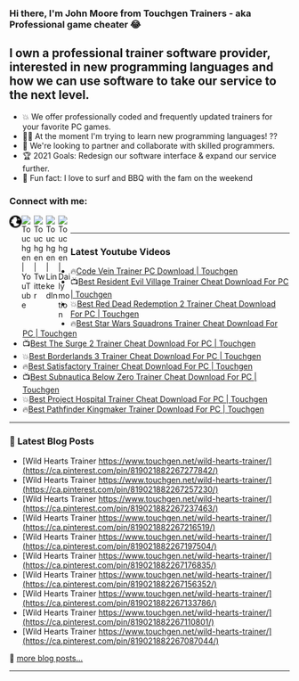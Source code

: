 ### Hi there, I'm John Moore from Touchgen Trainers - aka Professional game cheater 😂
## I own a professional trainer software provider, interested in new programming languages and how we can use software to take our service to the next level.

- 💥 We offer professionally coded and frequently updated trainers for your favorite PC games.
- 👩‍💻 At the moment I'm trying to learn new programming languages! ??
- 🤝 We're looking to partner and collaborate with skilled programmers.
- 🏆 2021 Goals: Redesign our software interface & expand our service further. 
- 🎉 Fun fact: I love to surf and BBQ with the fam on the weekend


### Connect with me:

[<img align="left" alt="Touchgen.net" width="22px" src="https://raw.githubusercontent.com/iconic/open-iconic/master/svg/globe.svg" />][website]
[<img align="left" alt="Touchgen | YouTube" width="22px" src="https://cdn.jsdelivr.net/npm/simple-icons@v3/icons/youtube.svg" />][youtube]
[<img align="left" alt="Touchgen | Twitter" width="22px" src="https://cdn.jsdelivr.net/npm/simple-icons@v3/icons/twitter.svg" />][twitter]
[<img align="left" alt="Touchgen | LinkedIn" width="22px" src="https://cdn.jsdelivr.net/npm/simple-icons@v3/icons/linkedin.svg" />][linkedin]
[<img align="left" alt="Touchgen | Dailymotion" width="22px" src="https://cdn.jsdelivr.net/npm/simple-icons@v3/icons/dailymotion.svg" />][dailymotion]

<br />

---
### Latest Youtube Videos

<!-- VIDEO-POST-LIST:START -->
 - 🔥[Code Vein Trainer PC Download | Touchgen](https://www.youtube.com/watch?v=g0uV3XJYyWU)
 - 📺[Best Resident Evil Village Trainer Cheat Download For PC | Touchgen](https://www.youtube.com/watch?v=oy_CNrI8DlY)
 - 💥[Best Red Dead Redemption 2 Trainer Cheat Download For PC | Touchgen](https://www.youtube.com/watch?v=dX3VmYrRqkY)
 - 🔥[Best Star Wars Squadrons Trainer Cheat Download For PC | Touchgen](https://www.youtube.com/watch?v=xDHtwMdYiFw)
 - 📺[Best The Surge 2 Trainer Cheat Download For PC | Touchgen](https://www.youtube.com/watch?v=gtByxJ0XD1U)
 - 💥[Best Borderlands 3 Trainer Cheat Download For PC | Touchgen](https://www.youtube.com/watch?v=1mCnnunOVM8)
 - 🔥[Best Satisfactory Trainer Cheat Download For PC | Touchgen](https://www.youtube.com/watch?v=xb_tsj03p90)
 - 📺[Best Subnautica Below Zero Trainer Cheat Download For PC | Touchgen](https://www.youtube.com/watch?v=kFKcSaWTBMc)
 - 💥[Best Project Hospital Trainer Cheat Download For PC | Touchgen](https://www.youtube.com/watch?v=b2prNIkFV_0)
 - 🔥[Best Pathfinder Kingmaker Trainer Download For PC | Touchgen](https://www.youtube.com/watch?v=M1s6WKM4k0o)<!-- VIDEO-POST-LIST:END -->
---

### 🧾 Latest Blog Posts

<!-- BLOG-POST-LIST:START -->
- [Wild Hearts Trainer
 https://www.touchgen.net/wild-hearts-trainer/](https://ca.pinterest.com/pin/819021882267277842/)
- [Wild Hearts Trainer
 https://www.touchgen.net/wild-hearts-trainer/](https://ca.pinterest.com/pin/819021882267257230/)
- [Wild Hearts Trainer
 https://www.touchgen.net/wild-hearts-trainer/](https://ca.pinterest.com/pin/819021882267237463/)
- [Wild Hearts Trainer
 https://www.touchgen.net/wild-hearts-trainer/](https://ca.pinterest.com/pin/819021882267216519/)
- [Wild Hearts Trainer
 https://www.touchgen.net/wild-hearts-trainer/](https://ca.pinterest.com/pin/819021882267197504/)
- [Wild Hearts Trainer
 https://www.touchgen.net/wild-hearts-trainer/](https://ca.pinterest.com/pin/819021882267176835/)
- [Wild Hearts Trainer
 https://www.touchgen.net/wild-hearts-trainer/](https://ca.pinterest.com/pin/819021882267156352/)
- [Wild Hearts Trainer
 https://www.touchgen.net/wild-hearts-trainer/](https://ca.pinterest.com/pin/819021882267133786/)
- [Wild Hearts Trainer
 https://www.touchgen.net/wild-hearts-trainer/](https://ca.pinterest.com/pin/819021882267110801/)
- [Wild Hearts Trainer
 https://www.touchgen.net/wild-hearts-trainer/](https://ca.pinterest.com/pin/819021882267087044/)
<!-- BLOG-POST-LIST:END -->

📖 [more blog posts...](https://touchgen-gaming-trainers.blogspot.com)

---


[website]: https://www.touchgen.net
[twitter]: https://twitter.com/touchgentrainer
[youtube]: https://www.youtube.com/c/Touchgen
[dailymotion]: https://www.dailymotion.com/dm_aedae9e8c0bf3c7b8a4c59d9a0f042c6
[linkedin]: https://www.linkedin.com/company/touchgencheats
